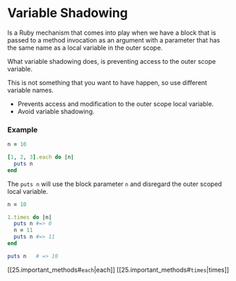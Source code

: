 # Variable Shadowing

Is a Ruby mechanism that comes into play when we have a block that is passed to a method invocation as an argument with a parameter that has the same name as a local variable in the outer scope.

What variable shadowing does, is preventing access to the outer scope variable.

This is not something that you want to have happen, so use different variable names.

* Prevents access and modification to the outer scope local variable.
* Avoid variable shadowing.

### Example

```ruby
n = 10

[1, 2, 3].each do |n|
  puts n
end
```

The `puts n` will use the block parameter `n` and disregard the outer scoped local variable.

```ruby
n = 10

1.times do |n|
  puts n #=> 0
  n = 11
  puts n #=> 11
end

puts n   # => 10
```

[[25.important_methods#`each`|each]]
[[25.important_methods#`times`|times]]
